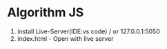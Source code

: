 # Algorithm JS


1. install Live-Server(IDE:vs code) / or 127.0.0.1:5050
2. index.html - Open with live server 
